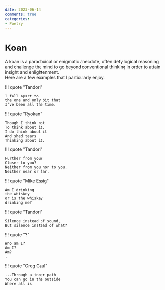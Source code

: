 ```yaml
---
date: 2023-06-14
comments: true
categories:
- Poetry
---
```

# Koan

A koan is a paradoxical or enigmatic anecdote, often defy logical reasoning and challenge the mind to go beyond conventional thinking in order to attain insight and enlightenment.  
Here are a few examples that I particularly enjoy.  

!!! quote "Tandori"

    I fell apart to  
    the one and only bit that  
    I’ve been all the time.

<!-- more -->

!!! quote "Ryokan"

    Though I think not  
    To think about it,  
    I do think about it  
    And shed tears  
    Thinking about it. 

!!! quote "Tandori"

    Further from you?  
    Closer to you?  
    Neither from you nor to you.  
    Neither near or far.  

!!! quote "Mike Essig"

    Am I drinking  
    the whiskey  
    or is the whiskey  
    drinking me?

!!! quote "Tandori"

    Silence instead of sound,  
    But silence instead of what?


!!! quote "?"

    Who am I?  
    Am I?  
    Am?  
    .

!!! quote "Greg Gaul"

    ...Through a inner path  
    You can go in the outside  
    Where all is








